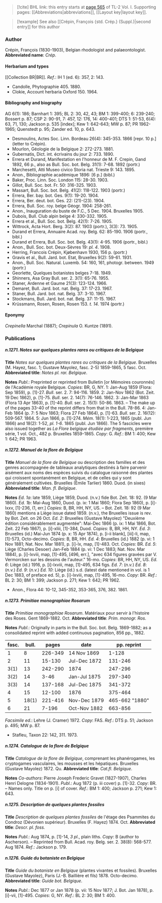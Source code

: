 > [!cite] BHL link: this entry starts at [page 565](https://www.biodiversitylibrary.org/page/33120696) of TL-2 Vol. I.
> Supporting pages: [[Abbreviations|abbreviations]], [[Layout key|layout key]].

> [!example] See also [[Crépin, François {std. Crép.} (Suppl.)|second entry]] for this author

### Author

Crépin, François (1830-1903), Belgian rhodologist and palaeontologist. 
**Abbreviated name**: *Crép.*

#### Herbarium and types

[[Collection BR|BR]].
*Ref*.: IH 1 (ed. 6): 357, 2: 143.
- Candolle, Phytographie 405. 1880.
- Clokie, Account herbaria Oxford 150. 1964.

#### Bibliography and biography

AG 6(1): 186; Barnhart 1: 395; BL 2: 30, 42, 43; BM 1: 399-400; 6: 239-240; Bossert p. 87; CSP 2: 90-91, 7: 457, 12: 176, 14: 400-401; DTS 1: 51-53, 6(4): 63, 71, 130; Jackson p. 535 \[index\]; Kew 1: 642-643; MW p. 87; PR 1962-1965; Quenstedt p. 95; Zander ed. 10, p. 643.
- Desmoulins, Actes Soc. Linn. Bordeau 26(4): 345-353. 1866 \[repr. 10 p.\] (letter to Crépin).
- Mourlon, Géologie de la Belgique 2: 272-273. 1881.
- Gubernatis, Dict. int. écrivains du jour 2: 733. 1890.
- Errera et Durand, Manifestation en l'honneur de M. F. Crepin, Gand 1892, 66 p., also as Bull. Soc. bot. Belg. 31(1): 7-68. 1892 (portr.)
- Marchesetti, Atti Museo civico Storia nat. Trieste 9: 143. 1895.
- Anon., Bibliographie académique 1896: \[6 p.\] (bibl.)
- Baker, Proc. Linn. Soc. London 115: 28-30. 1903.
- Gillot, Bull. Soc. bot. Fr. 50: 316-325. 1903.
- Massart, Bull. Soc. bot. Belg. 41(2): 118-122. 1903 (portr.)
- Errera, Ber. bay. bot. Ges. 9(1): 19-20. 1904.
- Errera, Ber. deut. bot. Ges. 22: (21)-(23). 1904.
- Errera, Bull. Soc. roy. belge Géogr. 1904: 258-261.
- Anon., Inauguration du buste de F.C., 5 Dec. 1904. Bruxelles 1905.
- Dubois, Bull. Club alpin belge 4: 330-332. 1905.
- Errera et al., Bull. Soc. bot. Belg. 42(1): 7-26. 1905.
- Wittrock, Acta Hort. Berg. 3(2): 87. 1903 (portr.), 3(3): 73. 1905.
- Durand et Errera, Annuaire Acad. roy. Belg. 62: 85-190. 1906 (portr., bibl.)
- Durand et Errera, Bull. Soc. bot. Belg. 43(1): 4-95. 1906 (portr., bibl.)
- Anon., Bull. Soc. bot. Deux-Sèvres 19: *pl. 4*. 1908.
- Herring, Francois Crépin, Kjøbenhavn 1930, 156 p. (portr.)
- Gravis et al., Bull. Jard. bot. Etat, Bruxelles 9(2): 59-61. 1931.
- Anon., Bull. Soc. Natural. Luxemb. 54: 160, 161, photogr. between. 1949 (portr.)
- Georlette, Quelques botanistes belges 7-18. 1949.
- Shinners, Asa Gray Bull. ser. 2. 3(1): 65-76. 1955.
- Staner, Ardenne et Gaume 21(3): 123-124. 1966.
- Demaret, Bull. Jard. bot. nat. Belg. 37: 17-23. 1967.
- Staner, Bull. Jard. bot. nat. Belg. 37: 3-10. 1967.
- Stockmans, Bull. Jard. bot. nat. Belg. 37: 11-15. 1967.
- Krüssmann, Rosen, Rosen, Rosen 153. *t. 14*. 1974 (portr.)

#### Eponymy

*Crepinella* Marchal (1887); *Crepinula* O. Kuntze (1891).

### Publications

##### n.1271. Notes sur quelques plantes rares ou critiques de la Belgique

**Title**
*Notes sur quelques plantes rares ou critiques de la Belgique*. Bruxelles (M. Hayez, fasc. 1; Gustave Mayolez, fasc. 2-5) 1859-1865, 5 fasc. Oct.
**Abbreviated title**: *Notes pl. rar. Belgique*.

**Notes**
*Publ*.: Preprinted or reprinted from Bulletin \[or Mémoires couronnés\] de l'Académie royale Belgique. *Copies*: BR, G, NY.
1: Jan-Aug 1859 (Flora: Sep 1859), p. \[1\]-27. *Bull*. ser. 2. 7: 94-116. 1859. 2: Jan-Nov 1862 (Bot. Zeit. 19 Dec 1862), p. \[1\]-75. *Bull*. ser. 2. 14(7): 76-146. 1862. 3: Jan-Mar 1863 (Flora 13 Apr 1863), p. \[1\]-40. *Bull*. ser. 2. 15(1): 50-86. 1863. – The make up of the pages 33-40 of the reprint differs from that in the Bull. 78-86. 4: Jan-Feb 1864 (p. 7: 5 Nov 1863; Flora 27 Feb 1864), p. \[1\]-63. *Bull*. ser. 2. 16(12): 509-567. 1864.
5: Jun 1866, p. \[1\]-274. *Mém*. 18(1): 1-223, 1865 (publ. Jun 1866) and 18(2): 1-52, *pl. 1-6*. 1865 (publ. Jun 1866).
The 5 fascicles were also issued together as *La Flore belgique étudiée par fragments*, première série, 1 vol. Oct., 482 p. Bruxelles 1859-1865. *Copy*: G.
*Ref*.: BM 1: 400; Kew 1: 642; PR 1963.

##### n.1272. Manuel de la flore de Belgique

**Title**
*Manuel de la flore de Belgique* ou description des familles et des genres accompagnée de tableaux analytiques destinés à faire parvenir aisément aux noms des espèces suivis du catalogue raisonné des plantes qui croissent spontanément en Belgique, et de celles qui y sont généralement cultivées. Bruxelles (Èmile Tarlier) 1860. Duod. (in sixes)
**Abbreviated title**: *Man. fl. Belgique*.

**Notes**
*Ed. 1a*: late 1859, Liège 1859, Duod. (n.v.) fide Bot. Zeit. 18: 92. (9 Mar 1860).
*Ed. 1b*: Mai-Aug 1860, Duod. (p. ix: 1 Mai 1860; Flora Sep 1860), p. \[i\]-lxxv, \[1\]-236, (1, err.\] *Copies*: B, BR, HH, NY, US. – Bot. Zeit. 18: 92 (9 Mar 1860) mentions a Liège issue dated 1859. (n.v.), the Bruxelles issue is rev. by Bot. Zeit. on 26 Oct.
*Ed. 2*: Bruxelles (Gustave Mayolez) "Deuxième édition considérablement augmentée": Mai-Dec 1866 (p. ix: 1 Mai 1866, Bot. Zeit. 22 Feb 1867), p. \[i\]-xliii, \[1\]-384, Duod.
*Copies*: B, BR, HH, NY.
*Ed. 3*: Bruxelles (id.) Mai-Jun 1874 (p. x: 15 Apr 1874), p. \[i-ii blank\], \[iii\]-li, map, \[1\]-573, Octo-decimo. *Copies*: B, BR, HH.
*Ed. 4*: Bruxelles (id.) 1882 (p. vi: 1 Nov 1881; Nat. Nov. Mar 1881), p. \[i\]-lx, map, \[1\]-483. Oct. *Copies*: BR.
*Ed. 5*: Liège (Charles Desoer) Jan-Feb 1884 (p. vi: 1 Dec 1883; Nat. Nov. Mar 1884), p. \[i\]-lxviii, map, \[1\]-495, \[496, err.\], "avec 634 figures gravées par V. Vermorcken sur les dessins de l'auteur." 16-mo. *Copies*: BR, HH, NY, US.
*Ed. 6*: Liège (id.) 1916, p. \[i\]-lxviii, map, \[1\]-495, 634 figs.
*Ed. 7*: (*n.v.*)
*Ed. 8*: (*n.v.*)
*Ed. 9*: (*n.v.*)
*Ed. 10*: Liège (id.) s.d. (latest date mentioned in vol. is 1 Dec 1883, of preface ed. 5), p. \[i\]-lxviii, map, \[1\]-495, 16-mo. *Copy*: BR.
*Ref*.: BL 2: 30; BM 1: 399; Jackson p. 271; Kew 1: 642; PR 1962.
- Anon., Flora 44: 10-12, 345-352, 353-365, 376, 382. 1861.

##### n.1273. Primitiae monographiae Rosarum

**Title**
*Primitiae monographiae Rosarum*. Matériaux pour servir à l'histoire des Roses. Gent 1869-1882. Oct.
**Abbreviated title**: *Prim. monogr. Ros.*

**Notes**
*Publ*.: Originally in parts in the Bull. Soc. bot. Belg. 1869-1882; as a consolidated reprint with added continuous pagination, 856 pp., 1882.

|fasc.	|bull.	|pages	|date	|pp. reprint|
|---	|---	|---	|---	|---	|
|1	|8	|226-349	|14 Nov 1869	|1-128|
|2	|11	|15-130	|Jul-Dec 1872	|131-246|
|3(1)	|13	|242-290	|1874	|247-296|
|3(2)	|14	|3-46	|Jan-Jul 1875	|297-340|
|3(3)	|14	|137-168	|Jul-Dec 1875	|341-372|
|4	|15	|12-100	|1876	|375-464|
|5	|18(1)	|221-416	|Nov-Dec 1879	|465-662 "1880"|
|6	|21	|7-196	|Oct-Nov 1882	|663-856|

*Facsimile ed*.: Lehre (J. Cramer) 1972. *Copy*: FAS.
*Ref*.: DTS p. 51; Jackson p. 495; MW p. 87.
- Stafleu, Taxon 22: 142, 311. 1973.

##### n.1274. Catalogue de la flore de Belgique

**Title**
*Catalogue de la flore de Belgique*, comprenant les phanérogames, les cryptogames vasculaires, les mousses et les hépatiques. Bruxelles (Gustave Mayolez) 1872. Qu.
**Abbreviated title**: *Cat.fl. Belgique*.

**Notes**
*Co-authors*: Pierre Joseph Frederic Gravet (1827-1907), Charles Henri Delogne (1834-1901).
*Publ*.: Aug 1872 (p. iii cover) p. \[1\]-32. *Copy*: BR. – Names only. Title on p. \[i\] of cover.
*Ref*.: BM 1: 400; Jackson p. 271; Kew 1: 643.

##### n.1275. Description de quelques plantes fossiles

**Title**
*Description de quelques plantes fossiles* de l'étage des Psammites du Condroz (Dévonien supérieur). Bruxelles (F. Hayez) 1874. Oct.
**Abbreviated title**: *Descr. pl. foss.*

**Notes**
*Publ*.: Aug 1874, p. \[1\]-14, *3 pl*., plain liths. *Copy*: B (author to Ascherson). – Reprinted from Bull. Acad. roy. Belg. ser. 2. 38(8): 568-577. Aug 1874.
*Ref*.: Jackson p. 179.

##### n.1276. Guide du botaniste en Belgique

**Title**
*Guide du botaniste en Belgique* (plantes vivantes et fossiles). Bruxelles (Gustave Mayolez), Paris (J.-B. Baillière et fils) 1878. Octo-decimo.
**Abbreviated title**: *Guide bot. Belgique*.

**Notes**
*Publ*.: Dec 1877 or Jan 1878 (p. vii: 15 Nov 1877; J. Bot. Jan 1878), p. \[i\]-vii, \[1\]-495.
*Copies*: G, NY.
*Ref*.: BL 2: 30; BM 1: 400.

